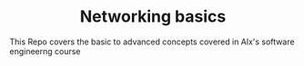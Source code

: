 <h1 align='center'> Networking basics </h1>

This Repo covers the basic to advanced concepts covered in Alx's software engineerng course
